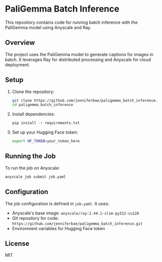 # PaliGemma Batch Inference

This repository contains code for running batch inference with the PaliGemma model using Anyscale and Ray.

## Overview

The project uses the PaliGemma model to generate captions for images in batch. It leverages Ray for distributed processing and Anyscale for cloud deployment.

## Setup

1. Clone the repository:
   ```bash
   git clone https://github.com/jenniferbae/paligemma_batch_inference.git
   cd paligemma_batch_inference
   ```

2. Install dependencies:
   ```bash
   pip install -r requirements.txt
   ```

3. Set up your Hugging Face token:
   ```bash
   export HF_TOKEN=your_token_here
   ```

## Running the Job

To run the job on Anyscale:

```bash
anyscale job submit job.yaml
```

## Configuration

The job configuration is defined in `job.yaml`. It uses:
- Anyscale's base image: `anyscale/ray:2.44.1-slim-py312-cu128`
- Git repository for code: `https://github.com/jenniferbae/paligemma_batch_inference.git`
- Environment variables for Hugging Face token

## License

MIT 